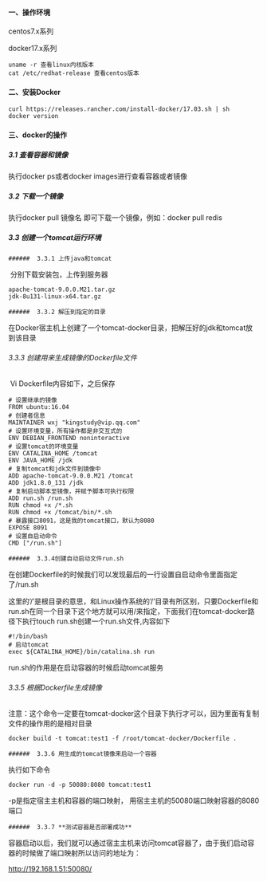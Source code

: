 

#### 一、操作环境

centos7.x系列

docker17.x系列

```
uname -r 查看linux内核版本
cat /etc/redhat-release 查看centos版本
```

<!--more-->

#### 二、安装Docker

```
curl https://releases.rancher.com/install-docker/17.03.sh | sh
docker version
```



#### 三、docker的操作

##### 3.1 查看容器和镜像

执行docker ps或者docker images进行查看容器或者镜像

##### 3.2 下载一个镜像

执行docker pull 镜像名 即可下载一个镜像，例如：docker pull redis

##### 3.3 创建一个tomcat运行环境

	###### 	3.3.1 上传java和tomcat

​		分别下载安装包，上传到服务器

```
apache-tomcat-9.0.0.M21.tar.gz
jdk-8u131-linux-x64.tar.gz
```

	###### 	3.3.2 解压到指定的目录

​		在Docker宿主机上创建了一个tomcat-docker目录，把解压好的jdk和tomcat放到该目录

###### 	3.3.3 创建用来生成镜像的Dockerfile文件

​		Vi Dockerfile内容如下，之后保存

```
# 设置继承的镜像
FROM ubuntu:16.04
# 创建者信息
MAINTAINER wxj "kingstudy@vip.qq.com"
# 设置环境变量，所有操作都是非交互式的
ENV DEBIAN_FRONTEND noninteractive
# 设置tomcat的环境变量
ENV CATALINA_HOME /tomcat
ENV JAVA_HOME /jdk
# 复制tomcat和jdk文件到镜像中
ADD apache-tomcat-9.0.0.M21 /tomcat
ADD jdk1.8.0_131 /jdk
# 复制启动脚本至镜像，并赋予脚本可执行权限
ADD run.sh /run.sh
RUN chmod +x /*.sh
RUN chmod +x /tomcat/bin/*.sh
# 暴露接口8091，这是我的tomcat接口，默认为8080
EXPOSE 8091
# 设置自启动命令
CMD ["/run.sh"]
```

 	###### 	3.3.4创建自动启动文件run.sh

在创建Dockerfile的时候我们可以发现最后的一行设置自启动命令里面指定了/run.sh

这里的’/’是根目录的意思，和Linux操作系统的’/’目录有所区别，只要Dockerfile和run.sh在同一个目录下这个地方就可以用/来指定，下面我们在tomcat-docker路径下执行touch run.sh创建一个run.sh文件,内容如下

```
#!/bin/bash
# 启动tomcat
exec ${CATALINA_HOME}/bin/catalina.sh run
```

run.sh的作用是在启动容器的时候启动tomcat服务

###### 	3.3.5 根据Dockerfile生成镜像

注意：这个命令一定要在tomcat-docker这个目录下执行才可以，因为里面有复制文件的操作用的是相对目录

```
docker build -t tomcat:test1 -f /root/tomcat-docker/Dockerfile .
```



	###### 	3.3.6 用生成的tomcat镜像来启动一个容器

执行如下命令

```
docker run -d -p 50080:8080 tomcat:test1
```

-p是指定宿主主机和容器的端口映射， 用宿主主机的50080端口映射容器的8080端口

	###### 	3.3.7 **测试容器是否部署成功**

容器启动以后，我们就可以通过宿主主机来访问tomcat容器了，由于我们启动容器的时候做了端口映射所以访问的地址为：

http://192.168.1.51:50080/









